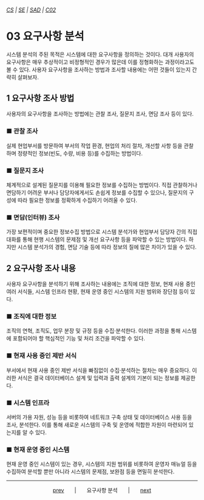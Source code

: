 ###### [*CS*](../../README.md) | [*SE*](../README.md) | [*SAD*](README.md) | [*C02*](C02-00.md)

# 03 요구사항 분석

시스템 분석의 주된 목적은 시스템에 대한 요구사항을 정의하는 것이다. 대개 사용자의 요구사항은 매우 추상적이고 비정형적인 경우가 많은데 이를 정형화하는 과정이라고도 볼 수 있다. 사용자 요구사항을 조사하는 방법과 조사할 내용에는 어떤 것들이 있는지 간략히 살펴보자.

## 1 요구사항 조사 방법

사용자의 요구사항을 조사하는 방법에는 관찰 조사, 질문지 조사, 면담 조사 등이 있다.

### ■ 관찰 조사

실제 현업부서를 방문하여 부서의 작업 환경, 현업의 처리 절차, 개선할 사항 등을 관찰하며 정량적인 정보(빈도, 수량, 비용 등)를 수집하는 방법이다.

### ■ 질문지 조사

체계적으로 설계된 질문지를 이용해 필요한 정보를 수집하는 방법이다. 직접 관찰하거나 면담하기 어려운 부서나 담당자에게서도 손쉽게 정보를 수집할 수 있으나, 질문지의 구성에 따라 필요한 정보를 정확하게 수집하기 어려울 수 있다.

### ■ 면담(인터뷰) 조사

가장 보편적이며 중요한 정보수집 방법으로 시스템 분석가와 현업부서 담당자 간의 직접 대화를 통해 현행 시스템의 문제점 및 개선 요구사항 등을 파악할 수 있는 방법이다. 하지만 시스템 분석가의 경험, 면담 기술 등에 따라 정보의 질에 많은 차이가 있을 수 있다.

## 2 요구사항 조사 내용

사용자 요구사항을 분석하기 위해 조사하는 내용에는 조직에 대한 정보, 현재 사용 중인 여러 서식들, 시스템 인프라 현황, 현재 운영 중인 시스템의 지원 범위와 장단점 등이 있다.

### ■ 조직에 대한 정보

조직의 연혁, 조직도, 업무 분장 및 규정 등을 수집·분석한다. 이러한 과정을 통해 시스템에 포함되어야 할 핵심적인 기능 및 처리 조건을 파악할 수 있다.

### ■ 현재 사용 중인 제반 서식

부서에서 현재 사용 중인 제반 서식을 빠짐없이 수집·분석하는 절차는 매우 중요하다. 이러한 서식은 결국 데이터베이스 설계 및 입력과 출력 설계의 기본이 되는 정보를 제공한다.

### ■ 시스템 인프라

서버의 가용 자원, 성능 등을 비롯하여 네트워크 구축 상태 및 데이터베이스 사용 등을 조사, 분석한다. 이를 통해 새로운 시스템의 구축 및 운영에 적합한 자원이 마련되어 있는지를 알 수 있다.

### ■ 현재 운영 중인 시스템

현재 운영 중인 시스템이 있는 경우, 시스템의 지원 범위를 비롯하여 운영자 매뉴얼 등을 수집하여 분석할 뿐만 아니라 시스템의 문제점, 보완점 등을 면밀히 분석한다.

---

<p align="center">
    <a href="C02-02.md">prev</a>
    &nbsp; &nbsp; &nbsp; | &nbsp; &nbsp; &nbsp;
    요구사항 분석
    &nbsp; &nbsp; &nbsp; | &nbsp; &nbsp; &nbsp;
    <a href="C02-04.md">next</a>
</p>
